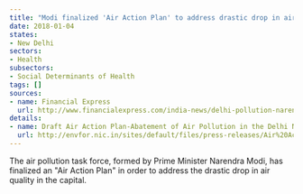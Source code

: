 ```yaml
---
title: "Modi finalized 'Air Action Plan' to address drastic drop in air quality in capital"
date: 2018-01-04
states:
- New Delhi
sectors:
- Health
subsectors:
- Social Determinants of Health
tags: []
sources:
- name: Financial Express
  url: http://www.financialexpress.com/india-news/delhi-pollution-narendra-modi-government-finalises-12-point-air-action-plan-to-tackle-smog/991414/
details:
- name: Draft Air Action Plan-Abatement of Air Pollution in the Delhi National Capital Region
  url: http://envfor.nic.in/sites/default/files/press-releases/Air%20Action%20Plan%20for%20public%20consultation.pdf
---
```


The air pollution task force, formed by Prime Minister Narendra Modi, has finalized an "Air Action Plan" in order to address the drastic drop in air quality in the capital.
